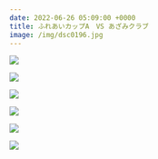 ```yaml
---
date: 2022-06-26 05:09:00 +0000
title: ふれあいカップA　VS あざみクラブ
image: /img/dsc0196.jpg
---
```

![](/img/dsc_0994.jpg)

![](/img/dsc_1000.jpg)

![](/img/dsc_1022.jpg)

![](/img/dsc0023.jpg)

![](/img/dsc_0086.jpg)

![](/img/dsc_0113.jpg)
